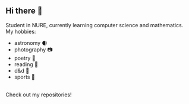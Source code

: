 ## Hi there 👋

Student in NURE, currently learning computer science and mathematics.<br/>
My hobbies:
- astronomy :waxing_crescent_moon:
- photography :camera:
- poetry :bookmark_tabs:
- reading :blue_book:
- d&d :dragon:
- sports :runner:
<br/>
Check out my repositories!<br/>

<!--
**daniilraptanov/daniilraptanov** is a ✨ _special_ ✨ repository because its `README.md` (this file) appears on your GitHub profile.

Here are some ideas to get you started:

- 🔭 I’m currently working on ...
- 🌱 I’m currently learning ...
- 👯 I’m looking to collaborate on ...
- 🤔 I’m looking for help with ...
- 💬 Ask me about ...
- 📫 How to reach me: ...
- 😄 Pronouns: ...
- ⚡ Fun fact: ...
-->
